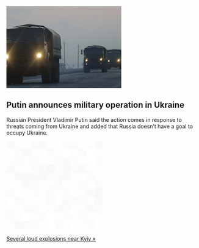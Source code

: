 
![Putin announces military operation in Ukraine](./20220224055857.png)
## Putin announces military operation in Ukraine

Russian President Vladimir Putin said the action comes in response to threats coming from Ukraine and added that Russia doesn’t have a goal to occupy Ukraine.

![pic](../square_bg.png)

[Several loud explosions near Kyiv »](https://www.yahoo.com/news/putin-begins-military-operation-in-ukraine-034221417.html)
